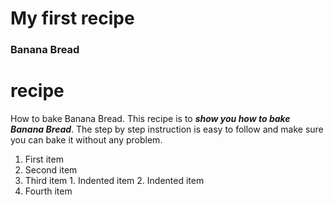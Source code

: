 # My first recipe 
### Banana Bread
# recipe
How to bake Banana Bread.
This recipe is to ***show you how to bake Banana Bread***. The step by step instruction is easy to follow and make sure you can bake it without any problem. 
1. First item
2. Second item
3. Third item
    	1. Indented item
        2. Indented item
4. Fourth item
